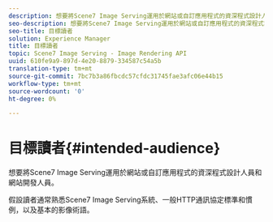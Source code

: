 ```yaml
---
description: 想要將Scene7 Image Serving運用於網站或自訂應用程式的資深程式設計人員和網站開發人員。
seo-description: 想要將Scene7 Image Serving運用於網站或自訂應用程式的資深程式設計人員和網站開發人員。
seo-title: 目標讀者
solution: Experience Manager
title: 目標讀者
topic: Scene7 Image Serving - Image Rendering API
uuid: 610fe9a9-897d-4e20-8879-334587c54a5b
translation-type: tm+mt
source-git-commit: 7bc7b3a86fbcdc57cfdc31745fae3afc06e44b15
workflow-type: tm+mt
source-wordcount: '0'
ht-degree: 0%

---
```



# 目標讀者{#intended-audience}

想要將Scene7 Image Serving運用於網站或自訂應用程式的資深程式設計人員和網站開發人員。

假設讀者通常熟悉Scene7 Image Serving系統、一般HTTP通訊協定標準和慣例，以及基本的影像術語。
